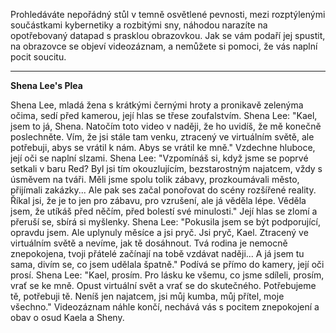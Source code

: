 Prohledáváte nepořádný stůl v temně osvětlené pevnosti, mezi rozptýlenými součástkami kybernetiky a rozbitými sny, náhodou narazíte na opotřebovaný datapad s prasklou obrazovkou. Jak se vám podaří jej spustit, na obrazovce se objeví videozáznam, a nemůžete si pomoci, že vás naplní pocit soucitu.

---

**Shena Lee's Plea**

Shena Lee, mladá žena s krátkými černými hroty a pronikavě zelenýma očima, sedí před kamerou, její hlas se třese zoufalstvím.
Shena Lee: "Kael, jsem to já, Shena. Natočím toto video v naději, že ho uvidíš, že mě konečně poslechněte. Vím, že jsi stále tam venku, ztracený ve virtuálním světě, ale potřebuji, abys se vrátil k nám. Abys se vrátil ke mně."
Vzdechne hluboce, její oči se naplní slzami.
Shena Lee: "Vzpomínáš si, když jsme se poprvé setkali v baru Red? Byl jsi tím okouzlujícím, bezstarostným najatcem, vždy s úsměvem na tváři. Měli jsme spolu tolik zábavy, prozkoumávali město, přijímali zakázky... Ale pak ses začal ponořovat do scény rozšířené reality. Říkal jsi, že je to jen pro zábavu, pro vzrušení, ale já věděla lépe. Věděla jsem, že utíkáš před něčím, před bolestí své minulosti."
Její hlas se zlomí a přeruší se, sbírá si myšlenky.
Shena Lee: "Pokusila jsem se být podporující, opravdu jsem. Ale uplynuly měsíce a jsi pryč. Jsi pryč, Kael. Ztracený ve virtuálním světě a nevíme, jak tě dosáhnout. Tvá rodina je nemocně znepokojena, tvoji přátelé začínají na tobě vzdávat naději... A já jsem tu sama, divím se, co jsem udělala špatně."
Podívá se přímo do kamery, její oči prosí.
Shena Lee: "Kael, prosím. Pro lásku ke všemu, co jsme sdíleli, prosím, vrať se ke mně. Opust virtuální svět a vrať se do skutečného. Potřebujeme tě, potřebuji tě. Neníš jen najatcem, jsi můj kumba, můj přítel, moje všechno."
Videozáznam náhle končí, nechává vás s pocitem znepokojení a obav o osud Kaela a Sheny.
